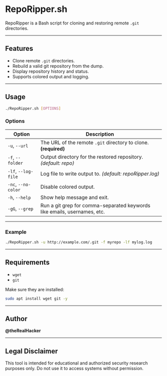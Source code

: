 # RepoRipper.sh

RepoRipper is a Bash script for cloning and restoring remote `.git` directories.

---

## Features

- Clone remote `.git` directories.
- Rebuild a valid git repository from the dump.
- Display repository history and status.
- Supports colored output and logging.

---

## Usage

```bash
./RepoRipper.sh [OPTIONS]
```

### Options

| Option                | Description                                               |
|-----------------------|-----------------------------------------------------------|
| `-u`, `--url`         | The URL of the remote `.git` directory to clone. **(required)** |
| `-f`, `--folder`      | Output directory for the restored repository. *(default: repo)* |
| `-lf`, `--log-file`   | Log file to write output to. *(default: repoRipper.log)*       |
| `-nc`, `--no-color`   | Disable colored output.                                   |
| `-h`, `--help`        | Show help message and exit.                               |
| `-gG`, `--grep`       | Run a git grep for comma-separated keywords like emails, usernames, etc. |

---

### Example

```bash
./RepoRipper.sh -u http://example.com/.git -f myrepo -lf mylog.log
```

---

## Requirements

- `wget`
- `git`

Make sure they are installed:

```bash
sudo apt install wget git -y
```

---

## Author

**@theRealHacker**

---

## Legal Disclaimer

This tool is intended for educational and authorized security research purposes only. Do not use it to access systems without permission.

